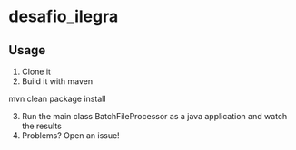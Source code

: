 # desafio_ilegra

## Usage

1. Clone it
2. Build it with maven

  mvn clean package install
  
3. Run the main class BatchFileProcessor as a java application and watch the results
4. Problems? Open an issue!
